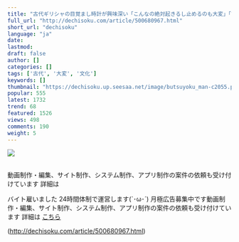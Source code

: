 ```yaml
---
title: "古代ギリシャの目覚まし時計が興味深い「こんなの絶対起きるし止めるのも大変」「古代ギリシャはぴよぴよ文化」"
full_url: "http://dechisoku.com/article/500680967.html"
short_url: "dechisoku"
language: "ja"
date: 
lastmod: 
draft: false
author: []
categories: []
tags: ['古代', '大変', '文化']
keywords: []
thumbnail: "https://dechisoku.up.seesaa.net/image/butsuyoku_man-c2055.png"
popular: 555
latest: 1732
trend: 68
featured: 1526
views: 498
comments: 190
weight: 5
---
```


![](https://dechisoku.up.seesaa.net/image/butsuyoku_man-c2055.png)

<div><br>動画制作・編集、サイト制作、システム制作、アプリ制作の案件の依頼も受け付けています 詳細は<a></a><p>バイト雇いました 24時間体制で運営します(`･ω･´) 月極広告募集中です動画制作・編集、サイト制作、システム制作、アプリ制作の案件の依頼も受け付けています 詳細は <a href='http://dechisoku.com/article/464339153.html'>こちら</a> </p></div>

(http://dechisoku.com/article/500680967.html)
